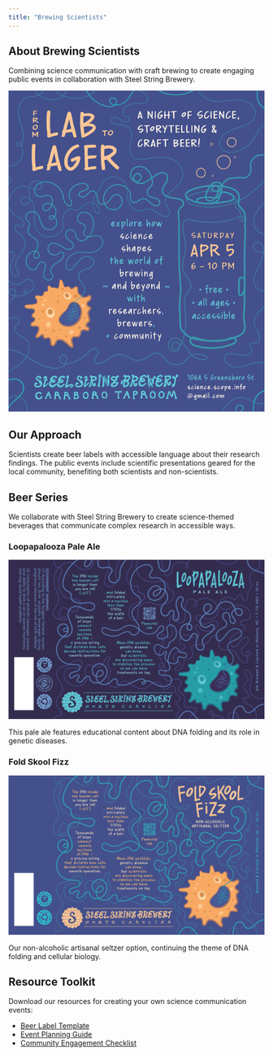 ```yaml
---
title: "Brewing Scientists"
---
```


## About Brewing Scientists

Combining science communication with craft brewing to create engaging public events in collaboration with Steel String Brewery.

![Lab to Lager Event](/images/LabLager-Flyer-Social.png)

## Our Approach

Scientists create beer labels with accessible language about their research findings. The public events include scientific presentations geared for the local community, benefiting both scientists and non-scientists.

## Beer Series

We collaborate with Steel String Brewery to create science-themed beverages that communicate complex research in accessible ways.

### Loopapalooza Pale Ale

![Loopapalooza Pale Ale](/images/LoopapaloozaPaleAle.png)

This pale ale features educational content about DNA folding and its role in genetic diseases.

### Fold Skool Fizz

![Fold Skool Fizz](/images/FoldSkoolFizz.png)

Our non-alcoholic artisanal seltzer option, continuing the theme of DNA folding and cellular biology.

## Resource Toolkit

Download our resources for creating your own science communication events:

* [Beer Label Template](/resources/scope-beer-label-template.pdf)
* [Event Planning Guide](/resources/brewing-scientists-toolkit/)
* [Community Engagement Checklist](#)